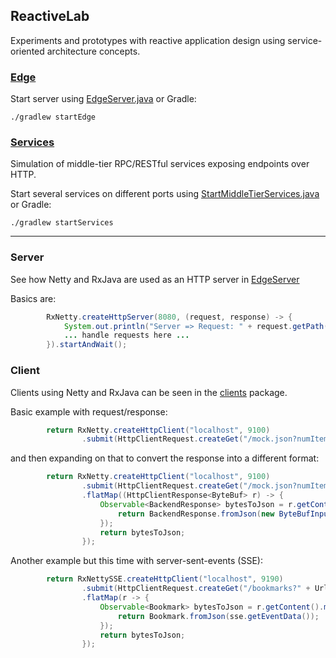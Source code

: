 ## ReactiveLab

Experiments and prototypes with reactive application design using service-oriented architecture concepts.

### [Edge](https://github.com/benjchristensen/ReactiveLab/tree/master/reactive-lab-edge)


Start server using [EdgeServer.java](https://github.com/benjchristensen/ReactiveLab/blob/master/reactive-lab-edge/src/main/java/io/reactivex/lab/edge/EdgeServer.java) or Gradle:

```
./gradlew startEdge
```


### [Services](https://github.com/benjchristensen/ReactiveLab/tree/master/reactive-lab-services)

Simulation of middle-tier RPC/RESTful services exposing endpoints over HTTP.

Start several services on different ports using [StartMiddleTierServices.java](https://github.com/benjchristensen/ReactiveLab/blob/master/reactive-lab-services/src/main/java/io/reactivex/lab/services/StartMiddleTierServices.java) or Gradle:

```
./gradlew startServices
```

---------

### Server

See how Netty and RxJava are used as an HTTP server in [EdgeServer](https://github.com/benjchristensen/ReactiveLab/blob/master/reactive-lab-edge/src/main/java/io/reactivex/lab/edge/EdgeServer.java#L44)

Basics are:

```java
        RxNetty.createHttpServer(8080, (request, response) -> {
            System.out.println("Server => Request: " + request.getPath());
            ... handle requests here ...
        }).startAndWait();
```

### Client

Clients using Netty and RxJava can be seen in the [clients](https://github.com/benjchristensen/ReactiveLab/tree/master/reactive-lab-edge/src/main/java/io/reactivex/lab/edge/clients) package. 

Basic example with request/response:

```java
        return RxNetty.createHttpClient("localhost", 9100)
                .submit(HttpClientRequest.createGet("/mock.json?numItems=" + numItems + "&itemSize=" + itemSize + "&delay=" + delay + "&id=" + id));
```

and then expanding on that to convert the response into a different format:

```java
        return RxNetty.createHttpClient("localhost", 9100)
                .submit(HttpClientRequest.createGet("/mock.json?numItems=" + numItems + "&itemSize=" + itemSize + "&delay=" + delay + "&id=" + id))
                .flatMap((HttpClientResponse<ByteBuf> r) -> {
                    Observable<BackendResponse> bytesToJson = r.getContent().map(b -> {
                        return BackendResponse.fromJson(new ByteBufInputStream(b));
                    });
                    return bytesToJson;
                });
```


Another example but this time with server-sent-events (SSE):

```java
        return RxNettySSE.createHttpClient("localhost", 9190)
                .submit(HttpClientRequest.createGet("/bookmarks?" + UrlGenerator.generate("videoId", videos)))
                .flatMap(r -> {
                    Observable<Bookmark> bytesToJson = r.getContent().map(sse -> {
                        return Bookmark.fromJson(sse.getEventData());
                    });
                    return bytesToJson;
                });
```
